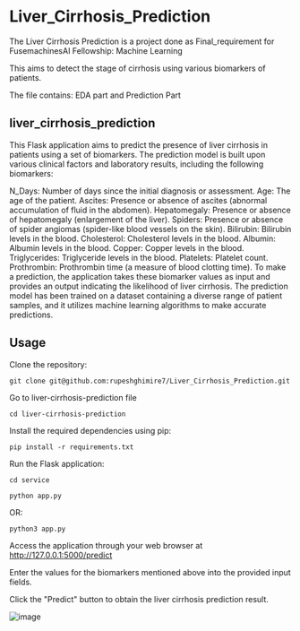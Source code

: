 # Liver_Cirrhosis_Prediction
The Liver Cirrhosis Prediction is a project done as Final_requirement for FusemachinesAI Fellowship: Machine Learning 

This aims to detect the stage of cirrhosis using various biomarkers of patients.

The file contains: EDA part and Prediction Part


## liver_cirrhosis_prediction

This Flask application aims to predict the presence of liver cirrhosis in patients using a set of biomarkers. The prediction model is built upon various clinical factors and laboratory results, including the following biomarkers:

N_Days: Number of days since the initial diagnosis or assessment.
Age: The age of the patient.
Ascites: Presence or absence of ascites (abnormal accumulation of fluid in the abdomen).
Hepatomegaly: Presence or absence of hepatomegaly (enlargement of the liver).
Spiders: Presence or absence of spider angiomas (spider-like blood vessels on the skin).
Bilirubin: Bilirubin levels in the blood.
Cholesterol: Cholesterol levels in the blood.
Albumin: Albumin levels in the blood.
Copper: Copper levels in the blood.
Triglycerides: Triglyceride levels in the blood.
Platelets: Platelet count.
Prothrombin: Prothrombin time (a measure of blood clotting time).
To make a prediction, the application takes these biomarker values as input and provides an output indicating the likelihood of liver cirrhosis. The prediction model has been trained on a dataset containing a diverse range of patient samples, and it utilizes machine learning algorithms to make accurate predictions.


## Usage

Clone the repository:

```
git clone git@github.com:rupeshghimire7/Liver_Cirrhosis_Prediction.git
```
Go to liver-cirrhosis-prediction file
```
cd liver-cirrhosis-prediction
```

Install the required dependencies using pip:


```
pip install -r requirements.txt
```

Run the Flask application:
```
cd service
```
```
python app.py
```
OR:
```
python3 app.py
```

Access the application through your web browser at http://127.0.0.1:5000/predict

Enter the values for the biomarkers mentioned above into the provided input fields.

Click the "Predict" button to obtain the liver cirrhosis prediction result.

![image](https://github.com/rupeshghimire7/Liver_Cirrhosis_Prediction/assets/62866358/fd07bb6b-b70a-4712-b91c-3b5595a80143)
